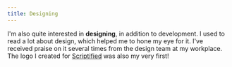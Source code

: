 ```yaml
---
title: Designing
--- 
```

I'm also quite interested in **designing**, in addition to development. I used to read a lot about design, which helped me to hone my eye for it. I've received praise on it several times from the design team at my workplace. The logo I created for [Scriptified](https://scriptified.dev/) was also my very first!
